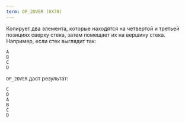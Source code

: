 ```yaml
---
term: OP_2OVER (0X70)
---
```


Копирует два элемента, которые находятся на четвертой и третьей позициях сверху стека, затем помещает их на вершину стека. Например, если стек выглядит так:

```text
A
B
C
D
```

`OP_2OVER` даст результат:

```text
C
D
A
B
C
D
```